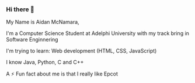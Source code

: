 ### Hi there 👋

My Name is Aidan McNamara,

I'm a Computer Science Student at Adelphi University with my track bring in Software Enginnering

I'm trying to learn:  Web development (HTML, CSS, JavaScript)

I know Java, Python, C and C++

A ⚡ Fun fact about me is that I really like Epcot

<!--
I'm not quite sure of what to specialize in but I am interested in Web, Mobile and Application devlopment 


**Aidmac88992/Aidmac88992** is a ✨ _special_ ✨ repository because its `README.md` (this file) appears on your GitHub profile.

Here are some ideas to get you started:

- 🔭 I’m currently working on ...
- 🌱 I’m currently learning ...
- 👯 I’m looking to collaborate on ...
- 🤔 I’m looking for help with ...
- 💬 Ask me about ...
- 📫 How to reach me: ...
- 😄 Pronouns: ...

-->
